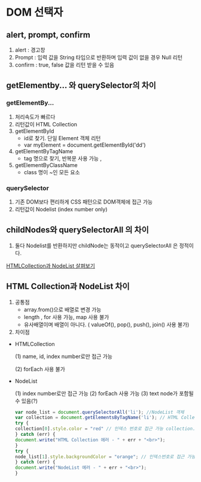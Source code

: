 # DOM 선택자

## alert, prompt, confirm

1. alert : 경고창
2. Prompt : 입력 값을 String 타입으로 반환하며 입력 값이 없을 경우 Null 리턴
3. confirm : true, false 값을 리턴 받을 수 있음

## getElementby... 와 querySelector의 차이

### getElementBy...

1. 처리속도가 빠르다
2. 리턴값이 HTML Collection
3. getElementById
    - id로 찾기. 단일 Element 객체 리턴
    - var myElement = document.getElementById('dd')
4. getElementByTagName
    - tag 명으로 찾기, 반복문 사용 가능 ,
5. getElementByClassName
    - class 명이 ~인 모든 요소

### querySelector

1. 기존 DOM보다 편리하게 CSS 패턴으로 DOM객체에 접근 가능
2. 리턴값이 Nodelist (index number only)

## childNodes와 querySelectorAll 의 차이

1. 둘다 Nodelist를 반환하지만 childNode는 동적이고 querySelectorAll 은 정적이다.

[HTMLCollection과 NodeList 살펴보기](https://devsoyoung.github.io/posts/js-htmlcollection-nodelist)

## HTML Collection과 NodeList 차이

1. 공통점
    - array.from()으로 배열로 변경 가능
    - length , for 사용 가능, map 사용 불가
    - 유사배열이며 배열이 아니다. ( valueOf(), pop(), push(), join() 사용 불가)
2. 차이점 
- HTMLCollection

    (1) name, id, index number로만 접근 가능

    (2) forEach 사용 불가

- NodeList

    (1) index number로만 접근 가능
    (2) forEach 사용 가능
    (3) text node가 포함될 수 있음(?)

    ```jsx
    var node_list = document.querySelectorAll('li'); //NodeList 객체
    var collection = document.getElementsByTagName('li'); // HTML Collection 객체 var text_node = null;
    try {
    collection[0].style.color = "red" // 인덱스 번호로 접근 가능 collection.namev.style.color = "red"; // id 접근 가능 collection.idv.style.color = "red"; // name 접근 가능
    } catch (err) {
    document.write("HTML Collection 에러 - " + err + "<br>");
    }
    try {
    node_list[1].style.backgroundColor = "orange"; // 인덱스번호로 접근 가능 node_list[2].style.backgroundColor = "orange"; // item() 메서드 접근 가능 node_list.namev.style.backgroundColor = "orange"; // name 접근이 안됨 예외발생
    } catch (err) {
    document.write("NodeList 에러 - " + err + "<br>");
    }
    ```
